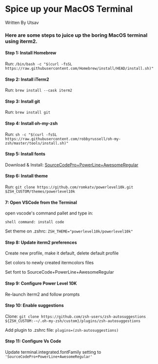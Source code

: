 # Spice up your MacOS Terminal

Written By Utsav

### Here are some steps to juice up the boring MacOS terminal using iterm2.

#### Step 1: Install Homebrew
Run: `/bin/bash -c "$(curl -fsSL https://raw.githubusercontent.com/Homebrew/install/HEAD/install.sh)"`

#### Step 2: Install iTerm2
Run: `brew install --cask iterm2`

#### Step 3: Install git
Run: `brew install git`

#### Step 4: Install oh-my-zsh
Run: `sh -c "$(curl -fsSL https://raw.githubusercontent.com/robbyrussell/oh-my-zsh/master/tools/install.sh)"`

#### Step 5: Install fonts
Download & Install: [SourceCodePro+PowerLine+AwesomeRegular](https://github.com/Falkor/dotfiles/blob/master/fonts/SourceCodePro%2BPowerline%2BAwesome%2BRegular.ttf)

#### Step 6: Install theme
Run: `git clone https://github.com/romkatv/powerlevel10k.git $ZSH_CUSTOM/themes/powerlevel10k`

#### 7: Open VSCode from the Terminal
open vscode's command pallet and type in:

`shell command: install code`

Set theme on .zshrc: `ZSH_THEME="powerlevel10k/powerlevel10k"`

#### Step 8: Update iterm2 preferences
Create new profile, make it default, delete default profile

Set colors to newly created itermcolors files

Set font to SourceCode+PowerLine+AwesomeRegular

#### Step 9: Configure Power Level 10K
Re-launch iterm2 and follow prompts

#### Step 10: Enable suggestions
Clone: `git clone https://github.com/zsh-users/zsh-autosuggestions ${ZSH_CUSTOM:-~/.oh-my-zsh/custom}/plugins/zsh-autosuggestions`

Add plugin to .zshrc file: `plugins=(zsh-autosuggestions)`

#### Step 11: Configure Vs Code
Update terminal.integrated.fontFamily setting to 
`'SourceCodePro+PowerLine+AwesomeRegular'`



